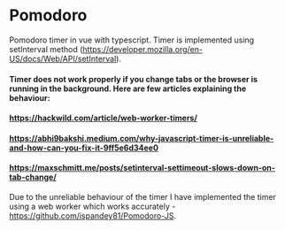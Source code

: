# Pomodoro
Pomodoro timer in vue with typescript. Timer is implemented using setInterval method (https://developer.mozilla.org/en-US/docs/Web/API/setInterval).
#### Timer does not work properly if you change tabs or the browser is running in the background. Here are few articles explaining the behaviour:
#### https://hackwild.com/article/web-worker-timers/
#### https://abhi9bakshi.medium.com/why-javascript-timer-is-unreliable-and-how-can-you-fix-it-9ff5e6d34ee0
#### https://maxschmitt.me/posts/setinterval-settimeout-slows-down-on-tab-change/

Due to the unreliable behaviour of the timer I have implemented the timer using a web worker which works accurately - https://github.com/ispandey81/Pomodoro-JS.  
